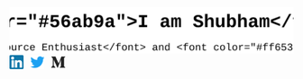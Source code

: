 <img src="./icons/poster.svg"/>

<div>
  <a href="https://www.linkedin.com/in/shubham-v-thakare" target="_blank"> <img src="./icons/linkedin.svg" width="25px"/></a>
  &nbsp;
  <a href="https://twitter.com/_shubhamthakare" target="_blank"><img src="./icons/twitter.svg" width="25px"/></a>
  &nbsp;
  <a href="https://medium.com/@shubham.thakare" target="_blank"><img src="./icons/medium.svg" width="25px"/></a>
</div>

